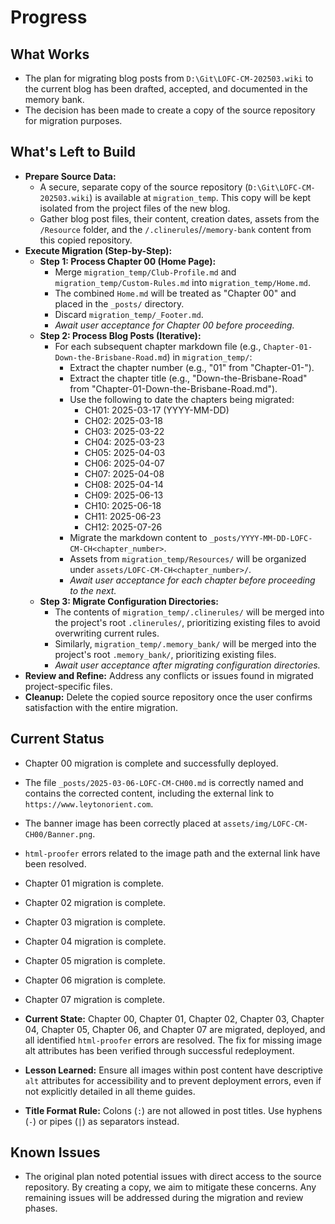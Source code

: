 # Progress

## What Works
- The plan for migrating blog posts from `D:\Git\LOFC-CM-202503.wiki` to the current blog has been drafted, accepted, and documented in the memory bank.
- The decision has been made to create a copy of the source repository for migration purposes.

## What's Left to Build
- **Prepare Source Data:**
    - A secure, separate copy of the source repository (`D:\Git\LOFC-CM-202503.wiki`) is available at `migration_temp`. This copy will be kept isolated from the project files of the new blog.
    - Gather blog post files, their content, creation dates, assets from the `/Resource` folder, and the `/.clinerules`/`/memory-bank` content from this copied repository.
- **Execute Migration (Step-by-Step):**
    - **Step 1: Process Chapter 00 (Home Page):**
        - Merge `migration_temp/Club-Profile.md` and `migration_temp/Custom-Rules.md` into `migration_temp/Home.md`.
        - The combined `Home.md` will be treated as "Chapter 00" and placed in the `_posts/` directory.
        - Discard `migration_temp/_Footer.md`.
        - *Await user acceptance for Chapter 00 before proceeding.*
    - **Step 2: Process Blog Posts (Iterative):**
        - For each subsequent chapter markdown file (e.g., `Chapter-01-Down-the-Brisbane-Road.md`) in `migration_temp/`:
            - Extract the chapter number (e.g., "01" from "Chapter-01-").
            - Extract the chapter title (e.g., "Down-the-Brisbane-Road" from "Chapter-01-Down-the-Brisbane-Road.md").
            - Use the following to date the chapters being migrated:
                - CH01: 2025-03-17 (YYYY-MM-DD)
                - CH02: 2025-03-18
                - CH03: 2025-03-22
                - CH04: 2025-03-23
                - CH05: 2025-04-03
                - CH06: 2025-04-07
                - CH07: 2025-04-08
                - CH08: 2025-04-14
                - CH09: 2025-06-13
                - CH10: 2025-06-18
                - CH11: 2025-06-23
                - CH12: 2025-07-26
            - Migrate the markdown content to `_posts/YYYY-MM-DD-LOFC-CM-CH<chapter_number>`.
            - Assets from `migration_temp/Resources/` will be organized under `assets/LOFC-CM-CH<chapter_number>/`.
            - *Await user acceptance for each chapter before proceeding to the next.*
    - **Step 3: Migrate Configuration Directories:**
        - The contents of `migration_temp/.clinerules/` will be merged into the project's root `.clinerules/`, prioritizing existing files to avoid overwriting current rules.
        - Similarly, `migration_temp/.memory_bank/` will be merged into the project's root `.memory_bank/`, prioritizing existing files.
        - *Await user acceptance after migrating configuration directories.*
- **Review and Refine:** Address any conflicts or issues found in migrated project-specific files.
- **Cleanup:** Delete the copied source repository once the user confirms satisfaction with the entire migration.

## Current Status
- Chapter 00 migration is complete and successfully deployed.
- The file `_posts/2025-03-06-LOFC-CM-CH00.md` is correctly named and contains the corrected content, including the external link to `https://www.leytonorient.com`.
- The banner image has been correctly placed at `assets/img/LOFC-CM-CH00/Banner.png`.
- `html-proofer` errors related to the image path and the external link have been resolved.
- Chapter 01 migration is complete.
- Chapter 02 migration is complete.
- Chapter 03 migration is complete.
- Chapter 04 migration is complete.
- Chapter 05 migration is complete.
- Chapter 06 migration is complete.
- Chapter 07 migration is complete.

- **Current State:** Chapter 00, Chapter 01, Chapter 02, Chapter 03, Chapter 04, Chapter 05, Chapter 06, and Chapter 07 are migrated, deployed, and all identified `html-proofer` errors are resolved. The fix for missing image alt attributes has been verified through successful redeployment.
- **Lesson Learned:** Ensure all images within post content have descriptive `alt` attributes for accessibility and to prevent deployment errors, even if not explicitly detailed in all theme guides.
- **Title Format Rule:** Colons (`:`) are not allowed in post titles. Use hyphens (`-`) or pipes (`|`) as separators instead.

## Known Issues
- The original plan noted potential issues with direct access to the source repository. By creating a copy, we aim to mitigate these concerns. Any remaining issues will be addressed during the migration and review phases.
